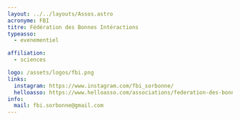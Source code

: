 ```yaml
---
layout: ../../layouts/Assos.astro
acronyme: FBI
titre: Fédération des Bonnes Intéractions
typeasso:
  - evenementiel

affiliation:
  - sciences

logo: /assets/logos/fbi.png
links:
  instagram: https://www.instagram.com/fbi_sorbonne/
  helloasso: https://www.helloasso.com/associations/federation-des-bonnes-interactions-de-sorbonne-universite/
info:
  mail: fbi.sorbonne@gmail.com
---
```

